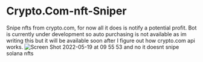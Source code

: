# Crypto.Com-nft-Sniper

Snipe nfts from crypto.com, for now all it does is notify a potential profit. Bot is currently under development so auto purchasing is not available as im writing this but it will be available soon after I figure out how crypto.com api works.
![Screen Shot 2022-05-19 at 09 55 53](https://user-images.githubusercontent.com/85647342/169350846-867abe81-53ee-4606-8e42-3c7315b27125.png)
and no it doesnt snipe solana nfts
